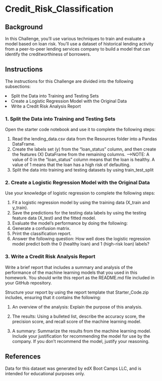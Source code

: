 # Credit_Risk_Classification


## Background

In this Challenge, you’ll use various techniques to train and evaluate a model based on loan risk. You’ll use a dataset of historical lending activity from a peer-to-peer lending services company to build a model that can identify the creditworthiness of borrowers.




## Instructions

The instructions for this Challenge are divided into the following subsections:
   <li> Split the Data into Training and Testing Sets </li>
   <li> Create a Logistic Regression Model with the Original Data </li>
   <li> Write a Credit Risk Analysis Report </li>



### 1. Split the Data into Training and Testing Sets

Open the starter code notebook and use it to complete the following steps:
   1. Read the lending_data.csv data from the Resources folder into a Pandas DataFrame.
   2. Create the labels set (y) from the “loan_status” column, and then create the features       (X) DataFrame from the remaining columns.
      -->NOTE: A value of 0 in the “loan_status” column means that the loan is healthy. A                     value of 1 means that the loan has a high risk of defaulting.
   3. Split the data into training and testing datasets by using train_test_split 



### 2. Create a Logistic Regression Model with the Original Data
   
Use your knowledge of logistic regression to complete the following steps:
   1. Fit a logistic regression model by using the training data (X_train and y_train).
   2. Save the predictions for the testing data labels by using the testing feature data          (X_test) and the fitted model.
   3. Evaluate the model’s performance by doing the following:
         <li>  Generate a confusion matrix. </li>
         <li> Print the classification report. </li>
   4. Answer the following question: How well does the logistic regression model predict both     the 0 (healthy loan) and 1 (high-risk loan) labels?



### 3. Write a Credit Risk Analysis Report

Write a brief report that includes a summary and analysis of the performance of the machine learning models that you used in this homework. You should write this report as the README.md file included in your GitHub repository.

Structure your report by using the report template that Starter_Code.zip includes, ensuring that it contains the following:

  1. An overview of the analysis: Explain the purpose of this analysis.

  2. The results: Using a bulleted list, describe the accuracy score, the precision score, and   recall score of the machine learning model.

  3. A summary: Summarize the results from the machine learning model. Include your              justification for recommending the model for use by the company. If you don’t recommend the    model, justify your reasoning.



## References

Data for this dataset was generated by edX Boot Camps LLC, and is intended for educational purposes only.




